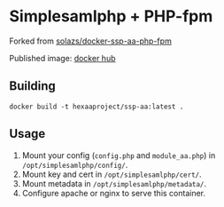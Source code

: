 # Simplesamlphp + PHP-fpm

Forked from [solazs/docker-ssp-aa-php-fpm](https://github.com/solazs/docker-ssp-aa-php-fpm)

Published image: [docker hub](https://hub.docker.com/r/hexaaproject/ssp-aa)

## Building

```
docker build -t hexaaproject/ssp-aa:latest .
```

## Usage

1. Mount your config (`config.php` and `module_aa.php`) in `/opt/simplesamlphp/config/`.
2. Mount key and cert in `/opt/simplesamlphp/cert/`.
3. Mount metadata in `/opt/simplesamlphp/metadata/`.
4. Configure apache or nginx to serve this container.
